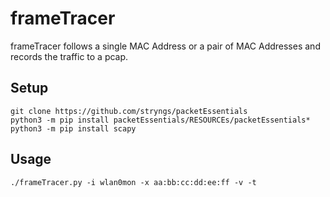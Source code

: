 # frameTracer
frameTracer follows a single MAC Address or a pair of MAC Addresses and records the traffic to a pcap.

## Setup
```
git clone https://github.com/stryngs/packetEssentials
python3 -m pip install packetEssentials/RESOURCEs/packetEssentials*
python3 -m pip install scapy
```

## Usage
```
./frameTracer.py -i wlan0mon -x aa:bb:cc:dd:ee:ff -v -t
```
